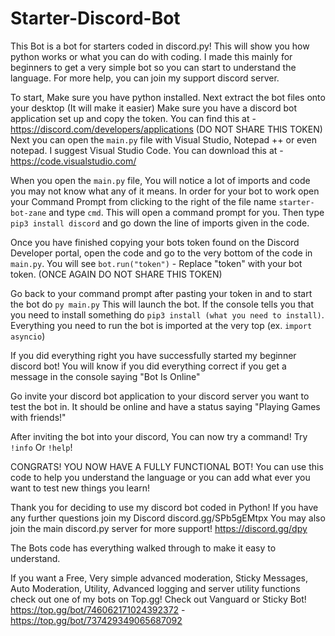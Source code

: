 # Starter-Discord-Bot
This Bot is a bot for starters coded in discord.py! This will show you how python works or what you can do with coding. I made this mainly for beginners to get a very simple bot so you can start to understand the language. For more help, you can join my support discord server.


To start, Make sure you have python installed. 
Next extract the bot files onto your desktop (It will make it easier)
Make sure you have a discord bot application set up and copy the token. You can find this at - https://discord.com/developers/applications (DO NOT SHARE THIS TOKEN)
Next you can open the `main.py` file with Visual Studio, Notepad ++ or even notepad. I suggest Visual Studio Code. You can download this at - https://code.visualstudio.com/

When you open the `main.py` file, You will notice a lot of imports and code you may not know what any of it means. In order for your bot to work open your Command Prompt from clicking to the right of the file name `starter-bot-zane` and type `cmd`. This will open a command prompt for you. Then type `pip3 install discord` and go down the line of imports given in the code. 

Once you have finished copying your bots token found on the Discord Developer portal, open the code and go to the very bottom of the code in `main.py`.
You will see `bot.run("token")` - Replace "token" with your bot token. (ONCE AGAIN DO NOT SHARE THIS TOKEN)

Go back to your command prompt after pasting your token in and to start the bot do `py main.py` This will launch the bot. If the console tells you that you need to install something do `pip3 install (what you need to install)`. Everything you need to run the bot is imported at the very top (ex. `import asyncio`)

If you did everything right you have successfully started my beginner discord bot! You will know if you did everything correct if you get a message in the console saying "Bot Is Online"

Go invite your discord bot application to your discord server you want to test the bot in. It should be online and have a status saying "Playing Games with friends!"

After inviting the bot into your discord, You can now try a command! Try `!info` Or `!help`! 

CONGRATS! YOU NOW HAVE A FULLY FUNCTIONAL BOT! You can use this code to help you understand the language or you can add what ever you want to test new things you learn!

Thank you for deciding to use my discord bot coded in Python! If you have any further questions join my Discord discord.gg/SPb5gEMtpx
You may also join the main discord.py server for more support! https://discord.gg/dpy

The Bots code has everything walked through to make it easy to understand.


If you want a Free, Very simple advanced moderation, Sticky Messages, Auto Moderation, Utility, Advanced logging and server utility functions check out one of my bots on Top.gg! Check out Vanguard or Sticky Bot! https://top.gg/bot/746062171024392372 - https://top.gg/bot/737429349065687092
